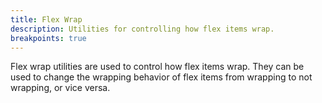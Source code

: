 ```yaml
---
title: Flex Wrap
description: Utilities for controlling how flex items wrap.
breakpoints: true
---
```

Flex wrap utilities are used to control how flex items wrap. They can be used to change the wrapping behavior of flex items from wrapping to not wrapping, or vice versa.

<table-utility prefix="flex" property="flex-wrap"></table-utility>